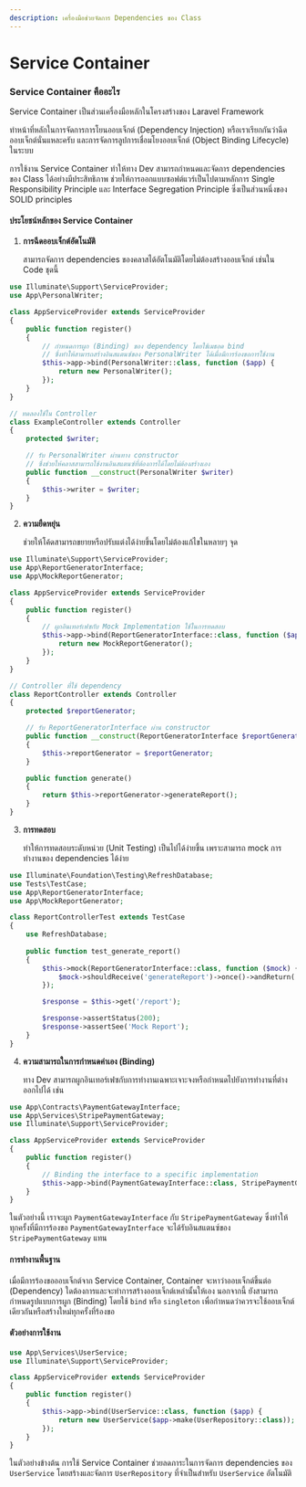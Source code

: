 ```yaml
---
description: เครื่องมือช่วยจัดการ Dependencies ของ Class
---
```


# Service Container

### Service Container คืออะไร

Service Container เป็นส่วนเครื่องมือหลักในโครงสร้างของ Laravel Framework&#x20;

ทำหน้าที่หลักในการจัดการการโยนออบเจ็กต์  (Dependency Injection) หรือเราเรียกกันว่าฉีดออบเจ็กต์นั่นแหละครับ และการจัดการลูปการเชื่อมโยงออบเจ็กต์ (Object Binding Lifecycle) ในระบบ&#x20;

การใช้งาน Service Container ทำให้ทาง Dev สามารถกำหนดและจัดการ dependencies ของ Class ได้อย่างมีประสิทธิภาพ ช่วยให้การออกแบบซอฟต์แวร์เป็นไปตามหลักการ Single Responsibility Principle และ Interface Segregation Principle ซึ่งเป็นส่วนหนึ่งของ SOLID principles

#### ประโยชน์หลักของ Service Container

1.  **การฉีดออบเจ็กต์อัตโนมัติ**

    สามารถจัดการ dependencies ของคลาสได้อัตโนมัติโดยไม่ต้องสร้างออบเจ็กต์ เช่นใน Code ชุดนี้

```php
use Illuminate\Support\ServiceProvider;
use App\PersonalWriter;

class AppServiceProvider extends ServiceProvider
{
    public function register()
    {
        // กำหนดการผูก (Binding) ของ dependency โดยใช้เมธอด bind
        // ซึ่งทำให้สามารถสร้างอินสแตนซ์ของ PersonalWriter ได้เมื่อมีการร้องขอการใช้งาน
        $this->app->bind(PersonalWriter::class, function ($app) {
            return new PersonalWriter();
        });
    }
}

// ทดลองใช้ใน Controller
class ExampleController extends Controller
{
    protected $writer;

    // รับ PersonalWriter ผ่านทาง constructor 
    // ซึ่งช่วยให้คลาสสามารถใช้งานอินสแตนซ์ที่ต้องการได้โดยไม่ต้องสร้างเอง
    public function __construct(PersonalWriter $writer)
    {
        $this->writer = $writer;
    }
}
```



2.  **ความยืดหยุ่น**

    ช่วยให้โค้ดสามารถขยายหรือปรับแต่งได้ง่ายขึ้นโดยไม่ต้องแก้ไขในหลายๆ จุด

```php
use Illuminate\Support\ServiceProvider;
use App\ReportGeneratorInterface;
use App\MockReportGenerator;

class AppServiceProvider extends ServiceProvider
{
    public function register()
    {
        // ผูกอินเทอร์เฟซกับ Mock Implementation ใช้ในการทดสอบ
        $this->app->bind(ReportGeneratorInterface::class, function ($app) {
            return new MockReportGenerator();
        });
    }
}

// Controller ที่ใช้ dependency
class ReportController extends Controller
{
    protected $reportGenerator;

    // รับ ReportGeneratorInterface ผ่าน constructor
    public function __construct(ReportGeneratorInterface $reportGenerator)
    {
        $this->reportGenerator = $reportGenerator;
    }

    public function generate()
    {
        return $this->reportGenerator->generateReport();
    }
}
```



3.  **การทดสอบ**

    ทำให้การทดสอบระดับหน่วย (Unit Testing) เป็นไปได้ง่ายขึ้น เพราะสามารถ mock การทำงานของ dependencies ได้ง่าย

```php
use Illuminate\Foundation\Testing\RefreshDatabase;
use Tests\TestCase;
use App\ReportGeneratorInterface;
use App\MockReportGenerator;

class ReportControllerTest extends TestCase
{
    use RefreshDatabase;
    
    public function test_generate_report()
    {
        $this->mock(ReportGeneratorInterface::class, function ($mock) {
            $mock->shouldReceive('generateReport')->once()->andReturn('Mock Report');
        });

        $response = $this->get('/report');

        $response->assertStatus(200);
        $response->assertSee('Mock Report');
    }
}
```



4.  **ความสามารถในการกำหนดค่าเอง (Binding)**

    ทาง Dev สามารถผูกอินเทอร์เฟซกับการทำงานเฉพาะเจาะจงหรือกำหนดไปยังการทำงานที่ต่างออกไปได้ เช่น

```php
use App\Contracts\PaymentGatewayInterface;
use App\Services\StripePaymentGateway;
use Illuminate\Support\ServiceProvider;

class AppServiceProvider extends ServiceProvider
{
    public function register()
    {
        // Binding the interface to a specific implementation
        $this->app->bind(PaymentGatewayInterface::class, StripePaymentGateway::class);
    }
}
```

ในตัวอย่างนี้ เราจะผูก `PaymentGatewayInterface` กับ `StripePaymentGateway` ซึ่งทำให้ทุกครั้งที่มีการร้องขอ `PaymentGatewayInterface` จะได้รับอินสแตนซ์ของ `StripePaymentGateway` แทน



#### การทำงานพื้นฐาน

เมื่อมีการร้องขอออบเจ็กต์จาก Service Container, Container จะหาว่าออบเจ็กต์ขึ้นต่อ (Dependency) ใดต้องการและจะทำการสร้างออบเจ็กต์เหล่านั้นให้เอง นอกจากนี้ ยังสามารถกำหนดรูปแบบการผูก (Binding) โดยใช้ `bind` หรือ `singleton` เพื่อกำหนดว่าควรจะใช้ออบเจ็กต์เดียวกันหรือสร้างใหม่ทุกครั้งที่ร้องขอ

#### ตัวอย่างการใช้งาน

```php
use App\Services\UserService;
use Illuminate\Support\ServiceProvider;

class AppServiceProvider extends ServiceProvider
{
    public function register()
    {
        $this->app->bind(UserService::class, function ($app) {
            return new UserService($app->make(UserRepository::class));
        });
    }
}
```

ในตัวอย่างข้างต้น การใช้ Service Container ช่วยลดภาระในการจัดการ dependencies ของ `UserService` โดยสร้างและจัดการ `UserRepository` ที่จำเป็นสำหรับ `UserService` อัตโนมัติ





